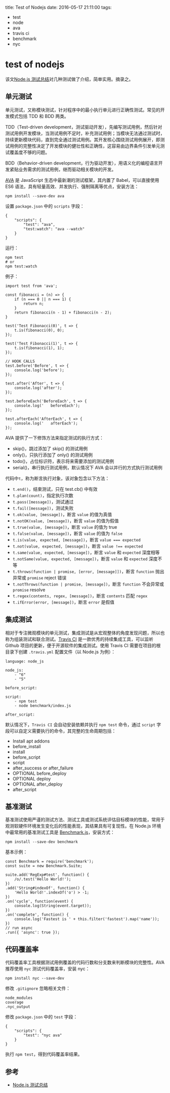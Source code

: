 title: Test of Nodejs
date: 2016-05-17 21:11:00
tags:
- test
- node
- ava
- travis ci
- benchmark
- nyc

# test of nodejs

该文[Node.js 测试总结](http://pinggod.com/2016/Test/)对几种测试做了介绍，简单实用。摘录之。


## 单元测试

单元测试，又称模块测试，针对程序中的最小执行单元进行正确性测试。常见的开发模式包括 TDD 和 BDD 两类。

TDD（Test-driven development，测试驱动开发），先编写测试用例，然后针对测试用例开发模块，当测试用例不足时，补充测试用例；当模块无法通过测试时，持续更新模块代码，直到完全通过测试用例。其开发核心围绕测试用例展开，即测试用例的完整性决定了开发模块的健壮性和正确性，这容易由边界条件引发单元测试覆盖度不够的问题。

BDD（Behavior-driven development，行为驱动开发），用语义化的编程语言开发紧贴业务需求的测试用例，继而驱动相关模块的开发。

[AVA](https://github.com/sindresorhus/ava) 是 JavaScript 生态中最新潮的测试框架，其内置了 Babel，可以直接使用 ES6 语法，具有轻量高效、并发执行、强制隔离等优点，安装方法：

	npm install --save-dev ava
	
设置 `package.json` 中的 `scripts` 字段：

	{
	    "scripts": {
	        "test": "ava",
	        "test:watch": "ava --watch"
	    }
	}	

运行：

	npm test
	# or
	npm test:watch

例子：

	import test from 'ava';
	
	const fibonacci = (n) => {
	    if (n === 0 || n === 1) {
	        return n;
	    }
	    return fibonacci(n - 1) + fibonacci(n - 2);
	}
	
	test('Test Fibonacci(0)', t => {
	    t.is(fibonacci(0), 0);
	});
	
	test('Test Fibonacci(1)', t => {
	    t.is(fibonacci(1), 1);
	});
	
	// HOOK CALLS
	test.before('Before', t => {
	    console.log('before');
	});
	
	test.after('After', t => {
	    console.log('after');
	});
	
	test.beforeEach('BeforeEach', t => {
	    console.log('   beforeEach');
	});
	
	test.afterEach('AfterEach', t => {
	    console.log('   afterEach');
	});

AVA 提供了一下修饰方法来指定测试的执行方式：

* skip()，跳过添加了 skip() 的测试用例
* only()，只执行添加了 only() 的测试用例
* todo()，占位标识符，表示将来需要添加的测试用例
* serial()，串行执行测试用例，默认情况下 AVA 会以并行的方式执行测试用例

代码中`t`，称为断言执行对象，该对象包含以下方法：

* `t.end()`，结束测试，只在 test.cb() 中有效
* `t.plan(count)`，指定执行次数
* `t.pass([message])`，测试通过
* `t.fail([message])`，测试失败
* `t.ok(value, [message])`，断言 `value` 的值为真值
* `t.notOK(value, [message])`，断言 `value` 的值为假值
* `t.true(value, [message])`，断言 `value` 的值为 true
* `t.false(value, [message])`，断言 `value` 的值为 `false`
* `t.is(value, expected, [message])`，断言 `value === expected`
* `t.not(value, expected, [message])`，断言 `value !== expected`
* `t.same(value, expected, [message])`，断言 `value` 和 `expected` 深度相等
* `t.notSame(value, expected, [message])`，断言 `value` 和 `expected` 深度不等
* `t.throws(function | promise, [error, [message]])`，断言 `function` 抛出异常或 `promise` reject 错误
* `t.notThrows(function | promise, [message])`，断言 `function` 不会异常或 `promise` resolve
* `t.regex(contents, regex, [message])`，断言 `contents` 匹配 `regex`
* `t.ifError(error, [message])`，断言 `error` 是假值

## 集成测试

相对于专注微观模块的单元测试，集成测试是从宏观整体的角度发现问题，所以也称为组装测试和联合测试。[Travis CI](https://travis-ci.org/) 是一款优秀的持续集成工具，可以监听 Github 项目的更新，便于开源软件的集成测试。使用 Travis CI 需要在项目的根目录下创建 `.travis.yml` 配置文件（以 Node.js 为例）：

	language: node_js
	
	node_js:
	    - "6"
	    - "5"
	
	before_script:
	
	script:
	    - npm test
	    - node benchmark/index.js
	
	after_script:

默认情况下，`Travis CI` 会自动安装依赖并执行 `npm test` 命令，通过 `script` 字段可以自定义需要执行的命令，其完整的生命周期包括：

* Install apt addons
* before_install
* install
* before_script
* script
* after_success or after_failure
* OPTIONAL before_deploy
* OPTIONAL deploy
* OPTIONAL after_deploy
* after_script


## 基准测试

基准测试使用严谨的测试方法、测试工具或测试系统评估目标模块的性能，常用于观测软硬件环境发生变化后的性能表现，其结果具有可复现性。在 Node.js 环境中最常用的基准测试工具是 [Benchmark.js](https://benchmarkjs.com/docs)，安装方式：

	npm install --save-dev benchmark

基本示例：

	const Benchmark = require('benchmark');
	const suite = new Benchmark.Suite;
	
	suite.add('RegExp#test', function() {
	    /o/.test('Hello World!');
	})
	.add('String#indexOf', function() {
	    'Hello World!'.indexOf('o') > -1;
	})
	.on('cycle', function(event) {
	    console.log(String(event.target));
	})
	.on('complete', function() {
	    console.log('Fastest is ' + this.filter('fastest').map('name'));
	})
	// run async
	.run({ 'async': true });

## 代码覆盖率

代码覆盖率工具根据测试用例覆盖的代码行数和分支数来判断模块的完整性。AVA 推荐使用 `nyc` 测试代码覆盖率，安装 nyc：

	npm install nyc --save-dev

修改 `.gitignore` 忽略相关文件：

	node_modules
	coverage
	.nyc_output
	
修改 `package.json` 中的 `test` 字段：

	{
	    "scripts": {
	        "test": "nyc ava"
	    }
	}

执行 `npm test`，得到代码覆盖率结果。




## 参考

* [Node.js 测试总结](http://pinggod.com/2016/Test/)